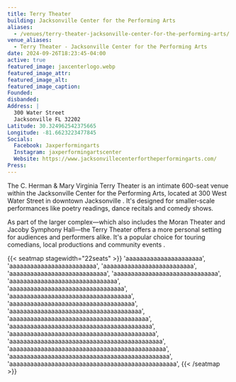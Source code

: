 ```yaml
---
title: Terry Theater
building: Jacksonville Center for the Performing Arts
aliases: 
  - /venues/terry-theater-jacksonville-center-for-the-performing-arts/
venue_aliases:
  - Terry Theater - Jacksonville Center for the Performing Arts
date: 2024-09-26T18:23:45-04:00
active: true
featured_image: jaxcenterlogo.webp
featured_image_attr: 
featured_image_alt:
featured_image_caption: 
Founded: 
disbanded:
Address: |
  300 Water Street
  Jacksonville FL 32202
Latitude: 30.324962542375665
Longitude: -81.6623223477845
Socials: 
  Facebook: Jaxperformingarts
  Instagram: jaxperformingartscenter
  Website: https://www.jacksonvillecenterfortheperformingarts.com/
Press:
---
```

The C. Herman & Mary Virginia Terry Theater is an intimate 600-seat venue within the Jacksonville Center for the Performing Arts, located at 300 West Water Street in downtown Jacksonville . It's designed for smaller-scale performances like poetry readings, dance recitals and comedy shows.

As part of the larger complex—which also includes the Moran Theater and Jacoby Symphony Hall—the Terry Theater offers a more personal setting for audiences and performers alike. It's a popular choice for touring comedians, local productions and community events .

{{< seatmap stagewidth="22seats" >}}
'aaaaaaaaaaaaaaaaaaaaaa',
'aaaaaaaaaaaaaaaaaaaaaaaaa',
'aaaaaaaaaaaaaaaaaaaaaaaaaa',
'aaaaaaaaaaaaaaaaaaaaaaaaaaaa',
'aaaaaaaaaaaaaaaaaaaaaaaaaaaaaa',
'aaaaaaaaaaaaaaaaaaaaaaaaaaaaaaa',
'aaaaaaaaaaaaaaaaaaaaaaaaaaaaaaaaa',
'aaaaaaaaaaaaaaaaaaaaaaaaaaaaaaaaaaa',
'aaaaaaaaaaaaaaaaaaaaaaaaaaaaaaaaaaaa',
'aaaaaaaaaaaaaaaaaaaaaaaaaaaaaaaaaaaaaa',
'aaaaaaaaaaaaaaaaaaaaaaaaaaaaaaaaaaaaaaaa',
'aaaaaaaaaaaaaaaaaaaaaaaaaaaaaaaaaaaaaaaaa',
'aaaaaaaaaaaaaaaaaaaaaaaaaaaaaaaaaaaaaaaaaa',
'aaaaaaaaaaaaaaaaaaaaaaaaaaaaaaaaaaaaaaaaaaaa',
'aaaaaaaaaaaaaaaaaaaaaaaaaaaaaaaaaaaaaaaaaaaaa',
'aaaaaaaaaaaaaaaaaaaaaaaaaaaaaaaaaaaaaaaaaaaaaa',
'aaaaaaaaaaaaaaaaaaaaaaaaaaaaaaaaaaaaaaaaaaaaaaaa',
{{< /seatmap >}}